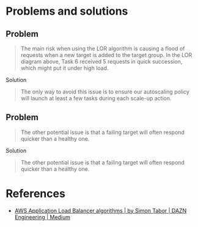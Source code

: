 # Problems and solutions
## Problem
> The main risk when using the LOR algorithm is causing a flood of requests when a new target is added to the target group. In the LOR diagram above, Task 6 received 5 requests in quick succession, which might put it under high load. 

Solution
> The only way to avoid this issue is to ensure our autoscaling policy will launch at least a few tasks during each scale-up action.

## Problem
> The other potential issue is that a failing target will often respond quicker than a healthy one.

Solution
> The other potential issue is that a failing target will often respond quicker than a healthy one.

# References
* [AWS Application Load Balancer algorithms | by Simon Tabor | DAZN Engineering | Medium](https://medium.com/dazn-tech/aws-application-load-balancer-algorithms-765be2eca158)
